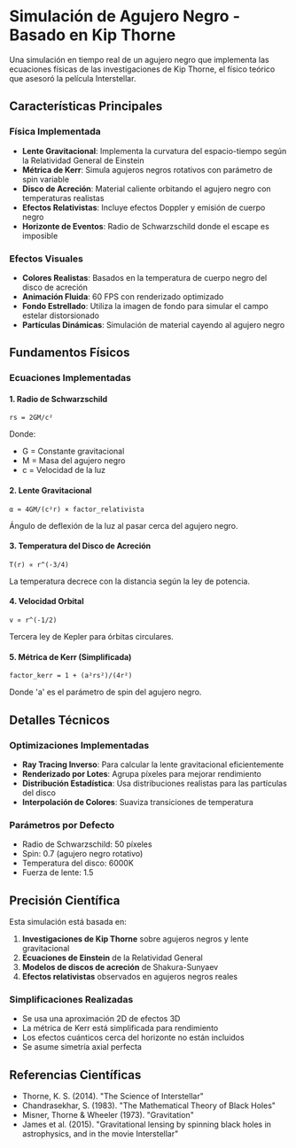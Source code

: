 # Simulación de Agujero Negro - Basado en Kip Thorne

Una simulación en tiempo real de un agujero negro que implementa las ecuaciones físicas de las investigaciones de Kip Thorne, el físico teórico que asesoró la película Interstellar.

## Características Principales

### Física Implementada
- **Lente Gravitacional**: Implementa la curvatura del espacio-tiempo según la Relatividad General de Einstein
- **Métrica de Kerr**: Simula agujeros negros rotativos con parámetro de spin variable
- **Disco de Acreción**: Material caliente orbitando el agujero negro con temperaturas realistas
- **Efectos Relativistas**: Incluye efectos Doppler y emisión de cuerpo negro
- **Horizonte de Eventos**: Radio de Schwarzschild donde el escape es imposible

### Efectos Visuales
- **Colores Realistas**: Basados en la temperatura de cuerpo negro del disco de acreción
- **Animación Fluida**: 60 FPS con renderizado optimizado
- **Fondo Estrellado**: Utiliza la imagen de fondo para simular el campo estelar distorsionado
- **Partículas Dinámicas**: Simulación de material cayendo al agujero negro

## Fundamentos Físicos

### Ecuaciones Implementadas

#### 1. Radio de Schwarzschild
```
rs = 2GM/c²
```
Donde:
- G = Constante gravitacional
- M = Masa del agujero negro
- c = Velocidad de la luz

#### 2. Lente Gravitacional
```
α ≈ 4GM/(c²r) × factor_relativista
```
Ángulo de deflexión de la luz al pasar cerca del agujero negro.

#### 3. Temperatura del Disco de Acreción
```
T(r) ∝ r^(-3/4)
```
La temperatura decrece con la distancia según la ley de potencia.

#### 4. Velocidad Orbital
```
v ∝ r^(-1/2)
```
Tercera ley de Kepler para órbitas circulares.

#### 5. Métrica de Kerr (Simplificada)
```
factor_kerr = 1 + (a²rs²)/(4r²)
```
Donde 'a' es el parámetro de spin del agujero negro.

## Detalles Técnicos

### Optimizaciones Implementadas
- **Ray Tracing Inverso**: Para calcular la lente gravitacional eficientemente
- **Renderizado por Lotes**: Agrupa píxeles para mejorar rendimiento
- **Distribución Estadística**: Usa distribuciones realistas para las partículas del disco
- **Interpolación de Colores**: Suaviza transiciones de temperatura

### Parámetros por Defecto
- Radio de Schwarzschild: 50 píxeles
- Spin: 0.7 (agujero negro rotativo)
- Temperatura del disco: 6000K
- Fuerza de lente: 1.5

## Precisión Científica

Esta simulación está basada en:

1. **Investigaciones de Kip Thorne** sobre agujeros negros y lente gravitacional
2. **Ecuaciones de Einstein** de la Relatividad General
3. **Modelos de discos de acreción** de Shakura-Sunyaev
4. **Efectos relativistas** observados en agujeros negros reales

### Simplificaciones Realizadas
- Se usa una aproximación 2D de efectos 3D
- La métrica de Kerr está simplificada para rendimiento
- Los efectos cuánticos cerca del horizonte no están incluidos
- Se asume simetría axial perfecta

## Referencias Científicas

- Thorne, K. S. (2014). "The Science of Interstellar"
- Chandrasekhar, S. (1983). "The Mathematical Theory of Black Holes"
- Misner, Thorne & Wheeler (1973). "Gravitation"
- James et al. (2015). "Gravitational lensing by spinning black holes in astrophysics, and in the movie Interstellar"